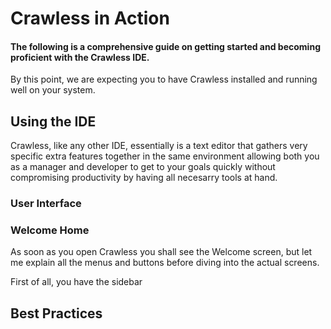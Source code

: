 # Crawless in Action

#### The following is a comprehensive guide on getting started and becoming proficient with the Crawless IDE.

By this point, we are expecting you to have Crawless installed and running well on your system.

## Using the IDE

Crawless, like any other IDE, essentially is a text editor that gathers very specific extra features together in the same environment allowing both you as a manager and developer to get to your goals quickly without compromising productivity by having all necesarry tools at hand.

### User Interface

### Welcome Home

As soon as you open Crawless you shall see the Welcome screen, but let me explain all the menus and buttons before diving into the actual screens.

First of all, you have the sidebar

## Best Practices
